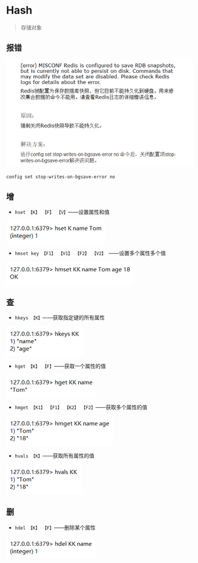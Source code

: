 # Hash

> 存储对象

## 报错

![1558680484004](Hash.assets/1558680484004.png)

`config set stop-writes-on-bgsave-error no`

## 增

- `hset 【K】 【F】 【V】`——设置属性和值

![1558680803684](Hash.assets/1558680803684.png)

- `hmset key 【F1】 【V1】 【F2】 【V2】 `——设置多个属性多个值

![1558680821730](Hash.assets/1558680821730.png)

## 查

- `hkeys 【K】`——获取指定键的所有属性

![1558681060196](Hash.assets/1558681060196.png)

- `hget 【K】 【F】`——获取一个属性的值

![1558681288367](Hash.assets/1558681288367.png)

- `hmget 【K1】 【F1】 【K2】 【F2】`——获取多个属性的值

![1558681319240](Hash.assets/1558681319240.png)

- `hvals 【K】`——获取所有属性的值

![1558681501543](Hash.assets/1558681501543.png)

## 删

- `hdel 【K】 【F】`——删除某个属性

![1558681763300](Hash.assets/1558681763300.png)

